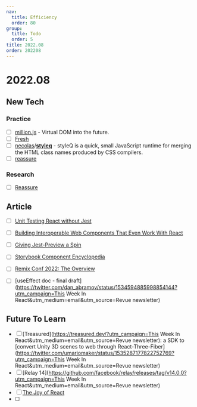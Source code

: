 ```yaml
---
nav:
  title: Efficiency
  order: 80
group:
  title: Todo
  order: 5
title: 2022.08
order: 202208
---
```


# 2022.08



## New Tech

### Practice

- [ ] [million.js](https://github.com/aidenybai/million) - Virtual DOM into the future.
- [ ] [Fresh](https://fresh.deno.dev/)
- [ ] [necolas](https://github.com/necolas)/**[styleq](https://github.com/necolas/styleq)** - styleQ is a quick, small JavaScript runtime for merging the HTML class names produced by CSS compilers.
- [ ] [reassure](https://www.callstack.com/open-source/reassure)

### Research

- [ ] [Reassure](https://www.callstack.com/open-source/reassure?utm_campaign=This%20Week%20In%20React&utm_medium=email&utm_source=Revue%20newsletter)

## Article

- [ ] [Unit Testing React without Jest](https://whistlr.info/2022/test-react-builtin)
- [ ] [Building Interoperable Web Components That Even Work With React](https://css-tricks.com/building-interoperable-web-components-react/)
- [ ] [Giving Jest-Preview a Spin](https://dev.to/mbarzeev/giving-jest-preview-a-spin-24b9)
- [ ] [Storybook Component Encyclopedia](https://storybook.js.org/blog/component-encyclopedia)
- [ ] [Remix Conf 2022: The Overview](https://crystallize.com/blog/remix-conf-2022)
- [ ]  [useEffect doc - final draft](https://twitter.com/dan_abramov/status/1534594885998854144?utm_campaign=This Week In React&utm_medium=email&utm_source=Revue newsletter)



## Future To Learn

- [ ] [Treasured](https://treasured.dev/?utm_campaign=This Week In React&utm_medium=email&utm_source=Revue newsletter): a SDK to [convert Unity 3D scenes to web through React-Three-Fiber](https://twitter.com/umariomaker/status/1535287177822752769?utm_campaign=This Week In React&utm_medium=email&utm_source=Revue newsletter)
- [ ] [Relay 14](https://github.com/facebook/relay/releases/tag/v14.0.0?utm_campaign=This Week In React&utm_medium=email&utm_source=Revue newsletter)
- [ ] [The Joy of React](https://www.joyofreact.com/)
- [ ] 